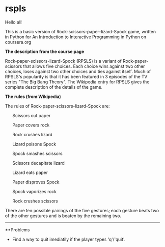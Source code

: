 rspls
=====

Hello all!

This is a basic version of Rock-scissors-paper-lizard-Spock game, written in Python for An Introduction to Interactive Programming in Python on coursera.org

<b>The description from the course page</b>

Rock-paper-scissors-lizard-Spock (RPSLS) is a variant of Rock-paper-scissors that allows five choices. Each choice wins against two other choices, loses against two other choices and ties against itself. Much of RPSLS's popularity is that it has been featured in 3 episodes of the TV series "The Big Bang Theory". The Wikipedia entry for RPSLS gives the complete description of the details of the game.

<b>The rules (from Wikipedia)</b>

The rules of Rock-paper-scissors-lizard-Spock are:
<ul>Scissors cut paper</ul>
<ul>Paper covers rock</ul>
<ul>Rock crushes lizard</ul>
<ul>Lizard poisons Spock</ul>
<ul>Spock smashes scissors</ul>
<ul>Scissors decapitate lizard</ul>
<ul>Lizard eats paper</ul>
<ul>Paper disproves Spock</ul>
<ul>Spock vaporizes rock</ul>
<ul>Rock crushes scissors</ul>

There are ten possible pairings of the five gestures; each gesture beats two of the other gestures and is beaten by the remaining two.


---
**Problems
- Find a way to quit imediatily if the player types 'q'/'quit'.

